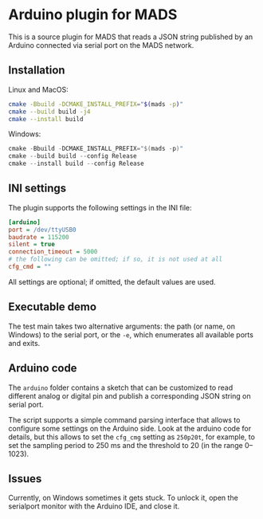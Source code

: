 # Arduino plugin for MADS

This is a source plugin for MADS that reads a JSON string published by an Arduino connected via serial port on the MADS network.

## Installation

Linux and MacOS:

```bash
cmake -Bbuild -DCMAKE_INSTALL_PREFIX="$(mads -p)"
cmake --build build -j4
cmake --install build
```

Windows:

```powershell
cmake -Bbuild -DCMAKE_INSTALL_PREFIX="$(mads -p)"
cmake --build build --config Release
cmake --install build --config Release
```

## INI settings

The plugin supports the following settings in the INI file:

```ini
[arduino]
port = /dev/ttyUSB0
baudrate = 115200
silent = true
connection_timeout = 5000
# the following can be omitted; if so, it is not used at all
cfg_cmd = ""
```

All settings are optional; if omitted, the default values are used.

## Executable demo

The test main takes two alternative arguments: the path (or name, on Windows) to the serial port, or the `-e`, which enumerates all available ports and exits.

## Arduino code

The `arduino` folder contains a sketch that can be customized to read different analog or digital pin and publish a corresponding JSON string on serial port.

The script supports a simple command parsing interface that allows to configure some settings on the Arduino side. Look at the arduino code for details, but this allows to set the `cfg_cmg` setting as `250p20t`, for example, to set the sampling period to 250 ms and the threshold to 20 (in the range 0–1023).

## Issues

Currently, on Windows sometimes it gets stuck. To unlock it, open the serialport monitor with the Arduino IDE, and close it. 